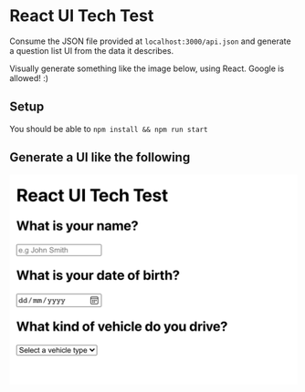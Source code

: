 # React UI Tech Test

Consume the JSON file provided at `localhost:3000/api.json` and generate a question list UI from the data it describes.

Visually generate something like the image below, using React. Google is allowed! :)

## Setup
You should be able to `npm install && npm run start`

## Generate a UI like the following

![](https://github.com/mrjasongorman/react-ui-tech-test/raw/main/ui.png)

